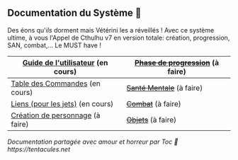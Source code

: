 ## Documentation du Système :squid:

Des éons qu'_ils_ dorment mais Vétérini les a réveillés ! Avec ce système ultime, à vous l'Appel de Cthulhu v7 en version totale: création, progression, SAN, combat,... 
Le MUST have !

[Guide de l'utilisateur](./pages/users-guide.md) (en cours) | ~~[Phase de progression](./pages/chardev.md)~~ (à faire)
-|-
[Table des Commandes](./pages/commands_cheat_sheet.md) (en cours) | ~~[Santé Mentale](./pages/sanity.md)~~ (à faire)
[Liens (pour les jets)](./pages/links.md) (en cours) | ~~[Combat](./pages/combat.md)~~ (à faire)
[Création de personnage](./pages/character_creation.md) (à faire) | ~~[Objets](./pages/items.md)~~ (à faire)

_Documentation partagée avec amour et horreur par Toc :squid: https://tentacules.net_
